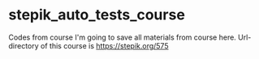 # stepik_auto_tests_course
Codes from course
I'm going to save all materials from course here. 
Url-directory of this course is 
https://stepik.org/575